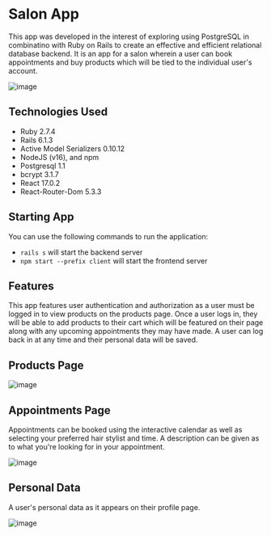 # Salon App

This app was developed in the interest of exploring using PostgreSQL in combinatino with Ruby on Rails to create an effective and efficient relational database backend. It is an app for a salon wherein a user can book appointments and buy products which will be tied to the individual user's account.

![image](https://user-images.githubusercontent.com/104173081/205161095-eee18eef-a660-4f9c-9c91-940628245dcb.png)

## Technologies Used

- Ruby 2.7.4
- Rails 6.1.3
- Active Model Serializers 0.10.12
- NodeJS (v16), and npm
- Postgresql 1.1
- bcrypt 3.1.7
- React 17.0.2
- React-Router-Dom 5.3.3

## Starting App

You can use the following commands to run the application:

- `rails s` will start the backend server
- `npm start --prefix client` will start the frontend server

## Features

This app features user authentication and authorization as a user must be logged in to view products on the products page. Once a user logs in, they will be able to add products to their cart which will be featured on their page along with any upcoming appointments they may have made. A user can log back in at any time and their personal data will be saved.

## Products Page

![image](https://user-images.githubusercontent.com/104173081/205161380-032c07f6-e4f1-46a5-a37b-ee7f0c1bb0f6.png)

## Appointments Page

Appointments can be booked using the interactive calendar as well as selecting your preferred hair stylist and time. A description can be given as to what you're looking for in your appointment.

![image](https://user-images.githubusercontent.com/104173081/205161458-7f0914cd-0698-4a3c-a60f-d3ad2e4278ab.png)

## Personal Data

A user's personal data as it appears on their profile page.

![image](https://user-images.githubusercontent.com/104173081/205161893-6e5acc51-4e8f-4e45-996d-dd91b9967a52.png)
